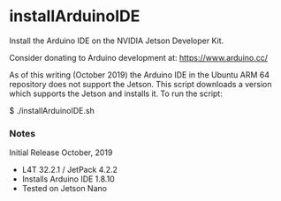 # installArduinoIDE
Install the Arduino IDE on the NVIDIA Jetson Developer Kit.

Consider donating to Arduino development at: https://www.arduino.cc/

As of this writing (October 2019) the Arduino IDE in the Ubuntu ARM 64 repository does not support the Jetson. This script downloads a version which supports the Jetson and installs it. To run the script:

$ ./installArduinoIDE.sh

<h3>Notes</h3>

Initial Release October, 2019
* L4T 32.2.1 / JetPack 4.2.2
* Installs Arduino IDE 1.8.10
* Tested on Jetson Nano
